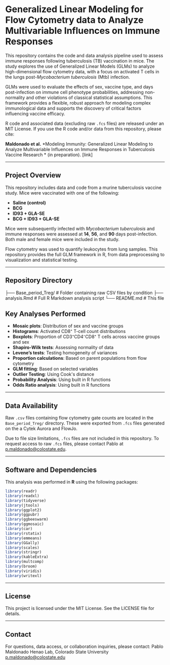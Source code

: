 # Generalized Linear Modeling for Flow Cytometry data to Analyze Multivariable Influences on Immune Responses

This repository contains the code and data analysis pipeline used to assess immune responses following tuberculosis (TB) vaccination in mice. The study explores the use of Generalized Linear Models (GLMs) to analyze high-dimensional flow cytometry data, with a focus on activated T cells in the lungs post-*Mycobacterium tuberculosis* (Mtb) infection.

GLMs were used to evaluate the effects of sex, vaccine type, and days post-infection on immune cell phenotype probabilities, addressing non-normality and other violations of classical statistical assumptions. This framework provides a flexible, robust approach for modeling complex immunological data and supports the discovery of critical factors influencing vaccine efficacy.

R code and associated data (excluding raw `.fcs` files) are released under an MIT License. If you use the R code and/or data from this repository, please cite:

**Maldonado et al.** *Modeling Immunity: Generalized Linear Modeling to Analyze Multivariable Influences on Immune Responses in Tuberculosis Vaccine Research * (in preparation). [link]

---

## Project Overview

This repository includes data and code from a murine tuberculosis vaccine study. Mice were vaccinated with one of the following:

- **Saline (control)**
- **BCG**
- **ID93 + GLA-SE**
- **BCG + ID93 + GLA-SE**

Mice were subsequently infected with *Mycobacterium tuberculosis* and immune responses were assessed at **14**, **56**, and **90** days post-infection. Both male and female mice were included in the study.

Flow cytometry was used to quantify leukocytes from lung samples. This repository provides the full GLM framework in R, from data preprocessing to visualization and statistical testing.

---

## Repository Directory


├── Base_period_Treg/         # Folder containing raw CSV files by condition
├── analysis.Rmd              # Full R Markdown analysis script
└── README.md                 # This file


## Key Analyses Performed

- **Mosaic plots**: Distribution of sex and vaccine groups  
- **Histograms**: Activated CD8⁺ T-cell count distributions  
- **Boxplots**: Proportion of CD3⁺CD4⁻CD8⁺ T cells across vaccine groups and sex  
- **Shapiro-Wilk tests**: Assessing normality of data  
- **Levene’s tests**: Testing homogeneity of variances  
- **Proportion calculations**: Based on parent populations from flow cytometry
- **GLM fitting**: Based on selected variables 
- **Outlier Testing**: Using Cook's distance 
- **Probability Analysis**: Using built in R functions
- **Odds Ratio analysis**: Using built in R functions

---

## Data Availability

Raw `.csv` files containing flow cytometry gate counts are located in the `Base_period_Treg/` directory. These were exported from `.fcs` files generated on the a Cytek Aurora and FlowJo.

Due to file size limitations, `.fcs` files are not included in this repository. To request access to raw `.fcs` files, please contact Pablo at p.maldonado@colostate.edu.

---

## Software and Dependencies

This analysis was performed in **R** using the following packages:

```r
library(readr)
library(readxl)
library(tidyverse)
library(jtools)
library(ggplot2)
library(ggpubr)
library(ggbeeswarm)
library(ggmosaic)
library(car)
library(rstatix)
library(emmeans)
library(GGally)
library(scales)
library(stringr)
library(kableExtra)
library(multcomp)
library(broom)
library(viridis)
library(writexl)
```
---
## License
This project is licensed under the MIT License. See the LICENSE file for details.

---
## Contact
For questions, data access, or collaboration inquiries, please contact:
Pablo Maldonado
Henao Lab, Colorado State University
p.maldonado@colostate.edu
